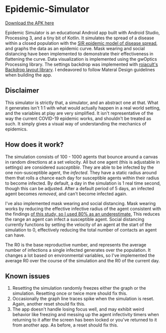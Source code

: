 # Epidemic-Simulator
[Download the APK here](https://drive.google.com/drive/folders/1_-OPqu5pqzBq3KMcJbKA6ZfaDUErxZo5?usp=sharing)

Epidemic Simulator is an educational Android app built with Android Studio, Processing 3, and a tiny bit of Kotlin. It simulates the spread of a disease within a closed population with the [SIR epidemic model of disease spread](https://www.youtube.com/watch?v=Qrp40ck3WpI), and graphs the data as an epidemic curve. Mask wearing and social distancing have been implemented to demonstrate their effectiveness in flattening the curve. Data visualization is implemented using the gwOptics Processing library. The settings backdrop was implemented with [roiacult's Backdrop layout library](https://github.com/roiacult/BackdropLayout). I endeavored to follow Materal Design guidelines when building the app. 

## Disclaimer
This simulator is strictly that, a simulator, and an abstract one at that. What it generates isn't 1:1 with what would actually happen in a real world setting, and the variables at play are very simplified. It isn't representative of the way the current COVID-19 epidemic works, and shouldn't be treated as such. It simply gives a visual way of understanding the mechanics of epidemics. 

## How does it work? 
The simulation consists of 100 - 1000 agents that bounce around a canvas in random directions at a set velocity. All but one agent (this is adjustable in settings) are considered *susceptible*. They are able to be infected by the one non-susceptible agent, the *infected*. They have a static radius around them that rolls a chance each day for susceptible agents within their radius to become infected. By default, a day in the simulation is 1 real time second, though this can be adjusted. After a default period of 5 days, an infected agent becomes *removed*, and can't become infected again. 

I've also implemented mask wearing and social distancing. Mask wearing works by reducing the effective infective radius of the agent consistent with the findings [of this study, so I used 80% as an underestimate.](https://www.ncbi.nlm.nih.gov/pmc/articles/PMC7301882/#:~:text=We%20show%20that%20the%20use,%2C%20cumulatively%2C%20during%20cough%20cycles.) This reduces the range an agent can infect a susceptible agent. Social distancing currently functions by setting the velocity of an agent at the start of the simulation to 0, effectively reducing the total number of contacts an agent can have.

The R0 is the base reproductive number, and represents the average number of infections a single infected generates over the population. It changes a lot based on environmental variables, so I've implemented the average R0 over the course of the simulation and the R0 of the current day. 

## Known issues
1) Resetting the simulation randomly freezes either the graph or the simulation. Resetting once or twice more should fix this. 
2) Occasionally the graph line traces spike when the simulation is reset. Again, another reset should fix this.  
3) The app doesn't handle losing focus well, and may exhibit weird behavior like freezing and messing up the agent infectivity timers when returning to it after the screen has been locked or you've returned to it from another app. As before, a reset should fix this. 

